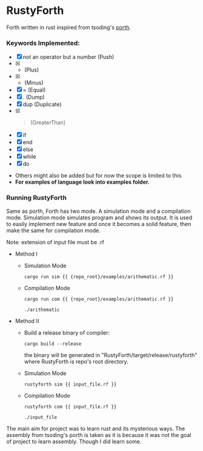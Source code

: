 # RustyForth
Forth written in rust inspired from tsoding's 
[porth](https://gitlab.com/tsoding/porth).

### Keywords Implemented:

- [x] not an operator but a number (Push)
- [x] + (Plus)
- [x] - (Minus)
- [x] = (Equal)
- [x] . (Dump)
- [x] dup (Duplicate)
- [x] > (GreaterThan)
- [x] if
- [x] end
- [x] else
- [x] while
- [x] do

- Others might also be added but for now the scope is limited to this
- **For examples of language look into examples folder.**

### Running RustyForth

Same as porth, Forth has two mode. A simulation mode and a compilation mode.
Simulation mode simulates program and shows its output. It is used to easily
implement new feature and once it becomes a solid feature, then make the same
for compilation mode.

Note: extension of input file must be .rf

-   Method I
    -   Simulation Mode
            
            cargo run sim {{ {repo_root}/examples/arithematic.rf }}

    -   Compilation Mode
            
            cargo run com {{ {repo_root}/examples/arithematic.rf }}

            ./arithematic

-   Method II
    -   Build a release binary of compiler:

            cargo build --release

        the binary will be generated in "RustyForth/target/release/rustyforth"  
        where RustyForth is repo's root directory.

    -   Simulation Mode
            
            rustyforth sim {{ input_file.rf }}

    -   Compilation Mode
            
            rustyforth com {{ input_file.rf }}

            ./input_file

The main aim for project was to learn rust and its mysterious ways. The
assembly from tsoding's porth is taken as it is because it was not the goal of
project to learn assembly. Though I did learn some.

